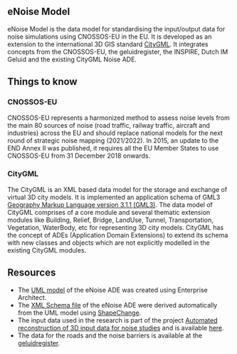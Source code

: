 ## eNoise Model
eNoise Model is the data model for standardising the input/output data for noise simulations using CNOSSOS-EU in the EU.
It is developed as an extension to the international 3D GIS standard [CityGML](http://www.opengeospatial.org/standards/citygml).
It integrates concepts from the CNOSSOS-EU, the geluidregister, the INSPIRE, Dutch IM Geluid and the existing CityGML Noise ADE.

Things to know
---------------

### CNOSSOS-EU
CNOSSOS-EU represents a harmonized method to assess noise levels from the main 80 sources of noise (road traffic, railway traffic, aircraft and industries) across the EU and should replace national models for the next round of strategic noise mapping (2021/2022).
In 2015, an update to the END Annex II was published, it requires all the EU Member States to use CNOSSOS-EU from 31 December 2018 onwards.

### CityGML
The CityGML is an XML based data model for the storage and exchange of virtual 3D city models. It is implemented an application schema of GML3 [Geography Markup Language version 3.1.1 (GML3)](http://www.opengeospatial.org/standards/gml). The data model of CityGML comprises of a core module and several thematic extension modules like Building, Relief, Bridge, LandUse, Tunnel, Transportation, Vegetation, WaterBody, etc for representing 3D city models.
CityGML has the concept of ADEs (Application Domain Extensions) to extend its schema with new classes and objects which are not explicitly modelled in the existing CityGML modules.

Resources
---------------

- The [UML model](https://github.com/tudelft3d/eNoiseModel/blob/master/DataModel/UML/CityGML_eNoise_ADE_v01.eap) of the eNoise ADE was created using Enterprise Architect.
- The [XML Schema file](https://github.com/tudelft3d/eNoiseModel/blob/master/DataModel/XSD/CityGML_eNoiseADE.xsd) of the eNoise ADE were derived automatically from the UML model using [ShapeChange](http://shapechange.net/).
- The input data used in the research is part of the project [Automated reconstruction of 3D input data for noise studies](https://3d.bk.tudelft.nl/projects/noise3d/) and is available [here]( https://3d.bk.tudelft.nl/opendata/noise3d/en.html).
- The data for the roads and the noise barriers is available at the [geluidregister](https://www.rijkswaterstaat.nl/kaarten/geluidregister.aspx).
